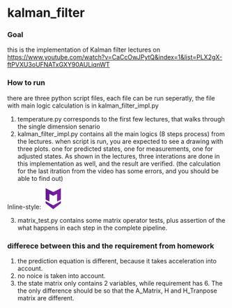 # kalman_filter

### Goal
this is the implementation of Kalman filter lectures on 
https://www.youtube.com/watch?v=CaCcOwJPytQ&index=1&list=PLX2gX-ftPVXU3oUFNATxGXY90AULiqnWT

### How to run
there are three python script files, each file can be run seperatly, the file with main logic calculation is in kalman_filter_impl.py
1. temperature.py corresponds to the first few lectures, that walks through the single dimension senario
2. kalman_filter_impl.py contains all the main logics (8 steps process) from the lectures. when script is run, you are expected to see a drawing with three plots.
one for predicted states, one for measurements, one for adjusted states. As shown in the lectures, three interations are done in this implementation as well, and the result are verified. (the calculation for the last itration from the video has some errors, and you should be able to find out)

Inline-style: 
![alt text](https://github.com/adam-p/markdown-here/raw/master/src/common/images/icon48.png "Logo Title Text 1")

3. matrix_test.py contains some matrix operator tests, plus assertion of the what happens in each step in the complete pipeline.


### differece between this and the requirement from homework
1. the prediction equation is different, because it takes acceleration into account.
2. no noice is taken into account. 
3. the state matrix only contains 2 variables, while requirement has 6. The the only difference should be so 
that the A_Matrix, H and H_Tranpose matrix are different.

